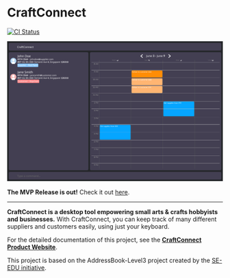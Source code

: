 # CraftConnect

[![CI Status](https://github.com/se-edu/addressbook-level3/workflows/Java%20CI/badge.svg)](https://github.com/AY2425S2-CS2103T-W13-4/tp/actions)

![Ui](docs/images/Ui.png)

**The MVP Release is out!** Check it out [here](https://github.com/AY2425S2-CS2103T-W13-4/tp/releases/tag/v1.3).

---

**CraftConnect is a desktop tool empowering small arts & crafts hobbyists and businesses.** With CraftConnect, you can keep track of many different suppliers and customers easily, using just your keyboard.

For the detailed documentation of this project, see the **[CraftConnect Product Website](https://ay2425s2-cs2103t-w13-4.github.io/tp/)**.

This project is based on the AddressBook-Level3 project created by the [SE-EDU initiative](https://se-education.org).
